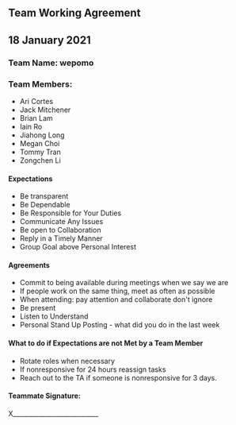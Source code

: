## Team Working Agreement
## 18 January 2021

### Team Name: wepomo		
### Team Members: 
- Ari Cortes			
- Jack Mitchener
- Brian Lam				
- Iain Ro
- Jiahong Long			
- Megan Choi
- Tommy Tran			
- Zongchen Li

#### Expectations
- Be transparent
- Be Dependable
- Be Responsible for Your Duties
- Communicate Any Issues
- Be open to Collaboration
- Reply in a Timely Manner
- Group Goal above Personal Interest


#### Agreements
- Commit to being available during meetings when we say we are
- If people work on the same thing, meet as often as possible
- When attending: pay attention and collaborate don't ignore
- Be present
- Listen to Understand
- Personal Stand Up Posting - what did you do in the last week

#### What to do if Expectations are not Met by a Team Member
- Rotate roles when necessary
- If nonresponsive for 24 hours reassign tasks
- Reach out to the TA if someone is nonresponsive for 3 days.

#### Teammate Signature:

X___________________________
